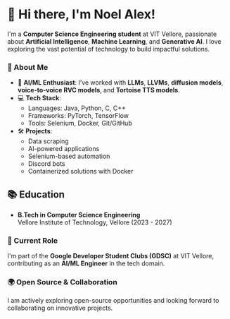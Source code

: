 # 👋 Hi there, I'm Noel Alex!

I'm a **Computer Science Engineering student** at VIT Vellore, passionate about **Artificial Intelligence**, **Machine Learning**, and **Generative AI**. I love exploring the vast potential of technology to build impactful solutions.

### 🌟 About Me
- 🧠 **AI/ML Enthusiast**: I’ve worked with **LLMs**, **LLVMs**, **diffusion models**, **voice-to-voice RVC models**, and **Tortoise TTS models**.
- 💻 **Tech Stack**:
    - Languages: Java, Python, C, C++
    - Frameworks: PyTorch, TensorFlow
    - Tools: Selenium, Docker, Git/GitHub
- 🛠️ **Projects**:
    - Data scraping
    - AI-powered applications
    - Selenium-based automation
    - Discord bots
    - Containerized solutions with Docker
## 📚 Education
- **B.Tech in Computer Science Engineering**  
    Vellore Institute of Technology, Vellore (2023 - 2027)
  
### 🚀 Current Role

I'm part of the **Google Developer Student Clubs (GDSC)** at VIT Vellore, contributing as an **AI/ML Engineer** in the tech domain.

### 🌍 Open Source & Collaboration

I am actively exploring open-source opportunities and looking forward to collaborating on innovative projects.


<!--
**Noel-Alex/Noel-Alex** is a ✨ _special_ ✨ repository because its `README.md` (this file) appears on your GitHub profile.

Here are some ideas to get you started:

- 🔭 I’m currently working on ...
- 🌱 I’m currently learning ...
- 👯 I’m looking to collaborate on ...
- 🤔 I’m looking for help with ...
- 💬 Ask me about ...
- 📫 How to reach me: ...
- 😄 Pronouns: ...
- ⚡ Fun fact: ...
-->

